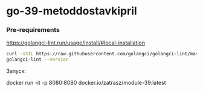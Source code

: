 # go-39-metoddostavkipril

### Pre-requirements

https://golangci-lint.run/usage/install/#local-installation

```bash
curl -sSfL https://raw.githubusercontent.com/golangci/golangci-lint/master/install.sh | sh -s -- -b $(go env GOPATH)/bin v1.41.1
golangci-lint --version
```
Запуск:

docker run -it -p 8080:8080 docker.io/zatrasz/module-39:latest
#